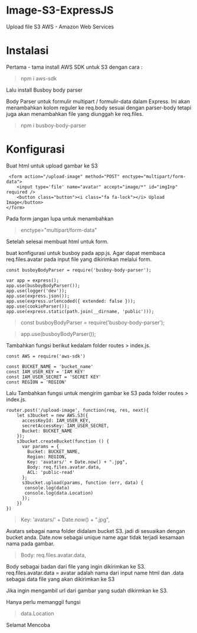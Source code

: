 # Image-S3-ExpressJS
Upload file S3 AWS - Amazon Web Services

# Instalasi

Pertama - tama install AWS SDK untuk S3 dengan cara : 

> npm i aws-sdk

Lalu install Busboy body parser 

Body Parser untuk formulir multipart / formulir-data dalam Express. Ini akan menambahkan kolom reguler ke req.body sesuai dengan parser-body tetapi juga akan menambahkan file yang diunggah ke req.files.

> npm i busboy-body-parser

# Konfigurasi

Buat html untuk upload gambar ke S3

```
 <form action="/upload-image" method="POST" enctype="multipart/form-data"> 
    <input type='file' name="avatar" accept="image/*" id="imgInp" required />  
    <button class="button"><i class="fa fa-lock"></i> Upload Image</button>
</form>

```
Pada form jangan lupa untuk menambahkan
> enctype="multipart/form-data"

Setelah selesai membuat html untuk form. 

buat konfigurasi untuk busboy pada app.js.
Agar dapat membaca req.files.avatar pada input file yang dikirimkan melalui form.

```
const busboyBodyParser = require('busboy-body-parser');

var app = express();
app.use(busboyBodyParser());
app.use(logger('dev'));
app.use(express.json());
app.use(express.urlencoded({ extended: false }));
app.use(cookieParser());
app.use(express.static(path.join(__dirname, 'public')));

```

> const busboyBodyParser = require('busboy-body-parser');

> app.use(busboyBodyParser());


Tambahkan fungsi berikut kedalam folder routes > index.js.

```
const AWS = require('aws-sdk')

const BUCKET_NAME = 'bucket_name'
const IAM_USER_KEY = 'IAM KEY'
const IAM_USER_SECRET = 'SECRET KEY'
const REGION = 'REGION'

```

Lalu Tambahkan fungsi untuk mengirim gambar ke S3 pada folder routes > index.js. 

```
router.post('/upload-image', function(req, res, next){
    let s3bucket = new AWS.S3({
      accessKeyId: IAM_USER_KEY,
      secretAccessKey: IAM_USER_SECRET,
      Bucket: BUCKET_NAME
    });
    s3bucket.createBucket(function () {
      var params = {
        Bucket: BUCKET_NAME,
        Region: REGION,
        Key: 'avatars/' + Date.now() + ".jpg",
        Body: req.files.avatar.data,        
        ACL: 'public-read'
      };
      s3bucket.upload(params, function (err, data) {
       console.log(data)
       console.log(data.Location)
      });
    })
})

```

> Key: 'avatars/' + Date.now() + ".jpg",

Avatars sebagai nama folder didalam bucket S3. jadi di sesuaikan dengan bucket anda.
Date.now sebagai unique name agar tidak terjadi kesamaan nama pada gambar.

> Body: req.files.avatar.data,

Body sebagai badan dari file yang ingin dikirimkan ke S3. 
req.files.avatar.data = avatar adalah nama dari input name html dan .data sebagai data file yang akan dikirimkan ke S3

Jika ingin mengambil url dari gambar yang sudah dikirmkan ke S3. 

Hanya perlu memanggil fungsi 

> data.Location


Selamat Mencoba 
